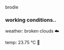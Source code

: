 brodie

<!--weather_start-->
### working conditions..

weather: broken clouds ☁️

temp: 23.75 °C 🥶

<!--weather_end-->
